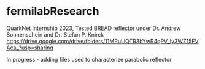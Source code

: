 # fermilabResearch
QuarkNet Internship 2023,
Tested BREAD reflector under Dr. Andrew Sonnenschein and Dr. Stefan P. Knirck
https://drive.google.com/drive/folders/11MRuLlQTR3bYwR4qPV_Iy3WZ15FVAca_?usp=sharing

In progress - adding files used to characterize parabolic reflector
